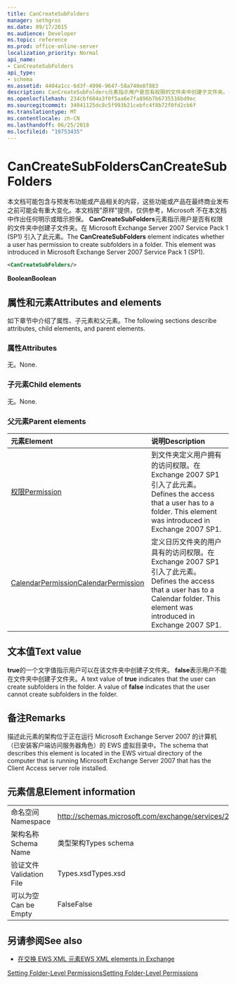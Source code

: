 ```yaml
---
title: CanCreateSubFolders
manager: sethgros
ms.date: 09/17/2015
ms.audience: Developer
ms.topic: reference
ms.prod: office-online-server
localization_priority: Normal
api_name:
- CanCreateSubFolders
api_type:
- schema
ms.assetid: 4404a1cc-6d3f-4996-9647-58a740e8f883
description: CanCreateSubFolders元素指示用户是否有权限的文件夹中创建子文件夹。在 Microsoft Exchange Server 2007 Service Pack 1 (SP1) 引入了此元素。
ms.openlocfilehash: 234cbf604a3f0f5aa6e7fa896b7b6735516bd9ec
ms.sourcegitcommit: 34041125dc8c5f993b21cebfc4f8b72f0fd2cb6f
ms.translationtype: MT
ms.contentlocale: zh-CN
ms.lasthandoff: 06/25/2018
ms.locfileid: "19753435"
---
```

# <a name="cancreatesubfolders"></a><span data-ttu-id="871c1-104">CanCreateSubFolders</span><span class="sxs-lookup"><span data-stu-id="871c1-104">CanCreateSubFolders</span></span>

<span data-ttu-id="871c1-p102">本文档可能包含与预发布功能或产品相关的内容，这些功能或产品在最终商业发布之前可能会有重大变化。本文档按"原样"提供，仅供参考，Microsoft 不在本文档中作出任何明示或暗示担保。 **CanCreateSubFolders**元素指示用户是否有权限的文件夹中创建子文件夹。在 Microsoft Exchange Server 2007 Service Pack 1 (SP1) 引入了此元素。</span><span class="sxs-lookup"><span data-stu-id="871c1-p102">The **CanCreateSubFolders** element indicates whether a user has permission to create subfolders in a folder. This element was introduced in Microsoft Exchange Server 2007 Service Pack 1 (SP1).</span></span> 
  
```xml
<CanCreateSubFolders/>
```

 <span data-ttu-id="871c1-107">**Boolean**</span><span class="sxs-lookup"><span data-stu-id="871c1-107">**Boolean**</span></span>
## <a name="attributes-and-elements"></a><span data-ttu-id="871c1-108">属性和元素</span><span class="sxs-lookup"><span data-stu-id="871c1-108">Attributes and elements</span></span>

<span data-ttu-id="871c1-109">如下章节中介绍了属性、子元素和父元素。</span><span class="sxs-lookup"><span data-stu-id="871c1-109">The following sections describe attributes, child elements, and parent elements.</span></span>
  
### <a name="attributes"></a><span data-ttu-id="871c1-110">属性</span><span class="sxs-lookup"><span data-stu-id="871c1-110">Attributes</span></span>

<span data-ttu-id="871c1-111">无。</span><span class="sxs-lookup"><span data-stu-id="871c1-111">None.</span></span>
  
### <a name="child-elements"></a><span data-ttu-id="871c1-112">子元素</span><span class="sxs-lookup"><span data-stu-id="871c1-112">Child elements</span></span>

<span data-ttu-id="871c1-113">无。</span><span class="sxs-lookup"><span data-stu-id="871c1-113">None.</span></span>
  
### <a name="parent-elements"></a><span data-ttu-id="871c1-114">父元素</span><span class="sxs-lookup"><span data-stu-id="871c1-114">Parent elements</span></span>

|<span data-ttu-id="871c1-115">**元素**</span><span class="sxs-lookup"><span data-stu-id="871c1-115">**Element**</span></span>|<span data-ttu-id="871c1-116">**说明**</span><span class="sxs-lookup"><span data-stu-id="871c1-116">**Description**</span></span>|
|:-----|:-----|
|[<span data-ttu-id="871c1-117">权限</span><span class="sxs-lookup"><span data-stu-id="871c1-117">Permission</span></span>](permission.md) <br/> |<span data-ttu-id="871c1-p103">到文件夹定义用户拥有的访问权限。在 Exchange 2007 SP1 引入了此元素。</span><span class="sxs-lookup"><span data-stu-id="871c1-p103">Defines the access that a user has to a folder. This element was introduced in Exchange 2007 SP1.</span></span>  <br/> |
|[<span data-ttu-id="871c1-120">CalendarPermission</span><span class="sxs-lookup"><span data-stu-id="871c1-120">CalendarPermission</span></span>](calendarpermission.md) <br/> |<span data-ttu-id="871c1-p104">定义日历文件夹的用户具有的访问权限。在 Exchange 2007 SP1 引入了此元素。</span><span class="sxs-lookup"><span data-stu-id="871c1-p104">Defines the access that a user has to a Calendar folder. This element was introduced in Exchange 2007 SP1.</span></span>  <br/> |
   
## <a name="text-value"></a><span data-ttu-id="871c1-123">文本值</span><span class="sxs-lookup"><span data-stu-id="871c1-123">Text value</span></span>

<span data-ttu-id="871c1-p105">**true**的一个文字值指示用户可以在该文件夹中创建子文件夹。 **false**表示用户不能在文件夹中创建子文件夹。</span><span class="sxs-lookup"><span data-stu-id="871c1-p105">A text value of **true** indicates that the user can create subfolders in the folder. A value of **false** indicates that the user cannot create subfolders in the folder.</span></span> 
  
## <a name="remarks"></a><span data-ttu-id="871c1-126">备注</span><span class="sxs-lookup"><span data-stu-id="871c1-126">Remarks</span></span>

<span data-ttu-id="871c1-127">描述此元素的架构位于正在运行 Microsoft Exchange Server 2007 的计算机（已安装客户端访问服务器角色）的 EWS 虚拟目录中。</span><span class="sxs-lookup"><span data-stu-id="871c1-127">The schema that describes this element is located in the EWS virtual directory of the computer that is running Microsoft Exchange Server 2007 that has the Client Access server role installed.</span></span>
  
## <a name="element-information"></a><span data-ttu-id="871c1-128">元素信息</span><span class="sxs-lookup"><span data-stu-id="871c1-128">Element information</span></span>

|||
|:-----|:-----|
|<span data-ttu-id="871c1-129">命名空间</span><span class="sxs-lookup"><span data-stu-id="871c1-129">Namespace</span></span>  <br/> |http://schemas.microsoft.com/exchange/services/2006/types  <br/> |
|<span data-ttu-id="871c1-130">架构名称</span><span class="sxs-lookup"><span data-stu-id="871c1-130">Schema Name</span></span>  <br/> |<span data-ttu-id="871c1-131">类型架构</span><span class="sxs-lookup"><span data-stu-id="871c1-131">Types schema</span></span>  <br/> |
|<span data-ttu-id="871c1-132">验证文件</span><span class="sxs-lookup"><span data-stu-id="871c1-132">Validation File</span></span>  <br/> |<span data-ttu-id="871c1-133">Types.xsd</span><span class="sxs-lookup"><span data-stu-id="871c1-133">Types.xsd</span></span>  <br/> |
|<span data-ttu-id="871c1-134">可以为空</span><span class="sxs-lookup"><span data-stu-id="871c1-134">Can be Empty</span></span>  <br/> |<span data-ttu-id="871c1-135">False</span><span class="sxs-lookup"><span data-stu-id="871c1-135">False</span></span>  <br/> |
   
## <a name="see-also"></a><span data-ttu-id="871c1-136">另请参阅</span><span class="sxs-lookup"><span data-stu-id="871c1-136">See also</span></span>



- [<span data-ttu-id="871c1-137">在交换 EWS XML 元素</span><span class="sxs-lookup"><span data-stu-id="871c1-137">EWS XML elements in Exchange</span></span>](ews-xml-elements-in-exchange.md)


[<span data-ttu-id="871c1-138">Setting Folder-Level Permissions</span><span class="sxs-lookup"><span data-stu-id="871c1-138">Setting Folder-Level Permissions</span></span>](http://msdn.microsoft.com/library/c7530e86-5112-401c-b10a-9c054ae59f07%28Office.15%29.aspx)

